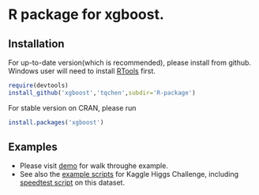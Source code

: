 # R package for xgboost.

## Installation

For up-to-date version(which is recommended), please install from github. Windows user will need to install [RTools](http://cran.r-project.org/bin/windows/Rtools/) first.

```r
require(devtools)
install_github('xgboost','tqchen',subdir='R-package')
```

For stable version on CRAN, please run

```r
install.packages('xgboost')
```

## Examples

* Please visit [demo](https://github.com/tqchen/xgboost/blob/master/R-package/demo) for walk throughe example.
* See also the [example scripts](https://github.com/tqchen/xgboost/tree/master/demo/kaggle-higgs) for Kaggle Higgs Challenge, including [speedtest script](https://github.com/tqchen/xgboost/blob/master/demo/kaggle-higgs/speedtest.R) on this dataset.

